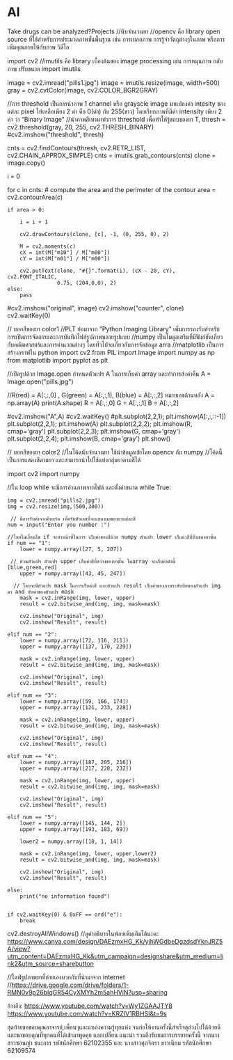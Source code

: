 # AI
Take drugs can be analyzed?Projects
//นับจำนวนยา
//opencv คือ library open source ที่ใช้สำหรับการประมวลภาพขั้นพื้นฐาน เช่น การเบลอภาพ การรู้จำวัตถุต่างๆในภาพ หรือการเพิ่มคุณภาพให้กับภาพ วิดีโอ 

import cv2
//imutils คือ library เบื้องต้นของ image processing เช่น การหมุนภาพ กลับภาพ ปรับขนาด
import imutils 

image = cv2.imread("pills1.jpg")
image = imutils.resize(image, width=500)
gray = cv2.cvtColor(image, cv2.COLOR_BGR2GRAY)


//การ threshold เป็นการนำภาพ 1 channel หรือ grayscle image มาแปลงค่า intesity ของแต่ละ pixel ให้เหลือเพียง 2 ค่า คือ 0(ดำ) กับ 255(ขาว) โดยเรียกภาพที่มีค่า intensity เพียง 2 ค่า ว่า “Binary Image”
//นำภาพสีเทามาทำการ threshold เพื่อทำให้รู้ขอบของยา
T, thresh = cv2.threshold(gray, 20, 255, cv2.THRESH_BINARY)
#cv2.imshow("threshold", thresh)

cnts = cv2.findContours(thresh, cv2.RETR_LIST, cv2.CHAIN_APPROX_SIMPLE)
cnts = imutils.grab_contours(cnts)
clone = image.copy()

i = 0

for c in cnts:
    # compute the area and the perimeter of the contour
    area = cv2.contourArea(c)

    if area > 0:

        i = i + 1

        cv2.drawContours(clone, [c], -1, (0, 255, 0), 2)

        M = cv2.moments(c)
        cX = int(M["m10"] / M["m00"])
        cY = int(M["m01"] / M["m00"])

        cv2.putText(clone, "#{}".format(i), (cX - 20, cY), cv2.FONT_ITALIC,
                    0.75, (204,0,0), 2)
    else:
        pass

#cv2.imshow("original", image)
cv2.imshow("counter", clone)
cv2.waitKey(0)

// บอกสีของยา color1
//PLT ย่อมาจาก “Python Imaging Library” เพิ่มการรองรับสำหรับการเปิดการจัดการและการบันทึกไฟล์รูปภาพหลายรูปแบบ
//numpy เป็นโมดูลเสริมที่มีฟังก์ชันเกี่ยวกับคณิตศาสตร์และการคำนวณต่างๆ โดยทั่วไปจะเกี่ยวกับการจัดข้อมูล arra
//matplotlib  เป็นการสร้างกราฟใน python
import cv2
from PIL import Image
import numpy as np
from matplotlib import pyplot as plt

//เปิดรูปด้วย Image.open กำหนดตัวแปร A ในการเก็บค่า array และทำการส่งค่าคืน
A = Image.open("pills.jpg")


//R(red) = A[:,:,0] , G(green) = A[:,:,1], B(blue) = A[:,:,2] หมายเลขด้านหลัง
A = np.array(A)
print(A.shape)
R = A[:,:,0]
G = A[:,:,1]
B = A[:,:,2]

#cv2.imshow("A",A)
#cv2.waitKey()
#plt.subplot(2,2,1); plt.imshow(A[:,:,::-1])
plt.subplot(2,2,1); plt.imshow(A)
plt.subplot(2,2,2); plt.imshow(R, cmap='gray')
plt.subplot(2,2,3); plt.imshow(G, cmap='gray')
plt.subplot(2,2,4); plt.imshow(B, cmap='gray')
plt.show()


// บอกสีของยา color2
//ในโค้ดนับจำนวนยา ใช้นำข้อมูลเข้าโดย opencv กับ numpy
//โค้ดนี้เป็นการแสดงสีตามยา และสามารถนำไปใช้แบ่งกลุ่มยาตามสีได้ 


import cv2
import numpy

//ใน loop while จะมีการอ่านภาพจากไฟล์ และตั้งค่าขนาด
while True:

    img = cv2.imread("pills2.jpg")
    img = cv2.resize(img,(500,300))
     
     // มีการรับค่าจากคีบอร์ด เพื่อรับตัวเลขที่จะแสดงผลของยาแต่ละสี 
    num = input("Enter you number :")
    
    //โดยในเงื่อนไข if จะทำหน้าที่ในการ เก็บค่าของสีด้วย numpy ตัวแปร lower เก็บค่าสีที่ทึบของยานั้น
    if num == "1":
        lower = numpy.array([27, 5, 207])
        
     // ส่วนตัวแปร ตัวแปร upper เก็บค่าสีที่สว่างของยานั้น ในarray จะเก็บค่าดังนี้ [blue,green,red] 
        upper = numpy.array([43, 45, 247])

      // โดยจะมีตัวแปร mask ในการเก็บค่าสี และตัวแปร result เก็บค่าของภาพระดับบิตของตัวแปร img มา and กับค่าของตัวแปร mask
        mask = cv2.inRange(img, lower, upper)
        result = cv2.bitwise_and(img, img, mask=mask)

        cv2.imshow("Original", img)
        cv2.imshow("Result", result)

    elif num == "2":
        lower = numpy.array([72, 116, 211])
        upper = numpy.array([137, 170, 239])

        mask = cv2.inRange(img, lower, upper)
        result = cv2.bitwise_and(img, img, mask=mask)

        cv2.imshow("Original", img)
        cv2.imshow("Result", result)

    elif num == "3":
        lower = numpy.array([59, 166, 174])
        upper = numpy.array([121, 233, 228])

        mask = cv2.inRange(img, lower, upper)
        result = cv2.bitwise_and(img, img, mask=mask)

        cv2.imshow("Original", img)
        cv2.imshow("Result", result)

    elif num == "4":
        lower = numpy.array([187, 205, 216])
        upper = numpy.array([217, 228, 232])

        mask = cv2.inRange(img, lower, upper)
        result = cv2.bitwise_and(img, img, mask=mask)

        cv2.imshow("Original", img)
        cv2.imshow("Result", result)

    elif num == "5":
        lower = numpy.array([145, 144, 2])
        upper = numpy.array([193, 183, 69])

        lower2 = numpy.array([18, 1, 14])

        mask = cv2.inRange(img, lower, upper,lower2)
        result = cv2.bitwise_and(img, img, mask=mask)

        cv2.imshow("Original", img)
        cv2.imshow("Result", result)

    else:
        print("no information found")


    if cv2.waitKey(0) & 0xFF == ord("e"):
        break

cv2.destroyAllWindows()
//ดูคำอธิบายในพ้อยเพิ่มเติมได้นะคะ
https://www.canva.com/design/DAEzmxHG_Kk/yjhWGdbeDgzdsdYknJRZ5A/view?utm_content=DAEzmxHG_Kk&utm_campaign=designshare&utm_medium=link2&utm_source=sharebutton

//ไดฟ์รูปภาพยาที่ถ่ายเองบวกกับที่นำมาจาก internet
//https://drive.google.com/drive/folders/1-RMN0v9p26bIqGR54CyXMYh2m5ahHViN?usp=sharing


อ้างอิง:
https://www.youtube.com/watch?v=Wy1ZGAAJTY8
https://www.youtube.com/watch?v=KRZIV1RBHSI&t=9s

สุดท้ายขอขอบคุณอาจารย์,เพื่อนๆและแหล่งความรู้ทุกแห่ง จนก่อให้งานครั้งนี้สำเร็จลุล่วงไปได้ด้วยดี
และขอขอบคุณที่ทุกคนที่ได้เข้ามาพูดคุย แลกเปลี่ยน แนะนำ รวมถึงรับชมการบรรยายครั้งนี้
จากนางสาวซอนญ่า  ชนะการ  รหัสนักศึกษา 62102355 และ นางสาวศุภจิตรา ขาวเนียม รหัสนักศึกษา 62109574
